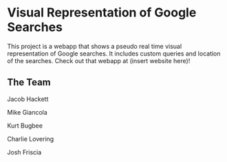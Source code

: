 # Visual Representation of Google Searches

This project is a webapp that shows a pseudo real time visual representation of Google searches. It includes custom queries and location of the searches. Check out that webapp at (insert website here)!

## The Team

Jacob Hackett

Mike Giancola

Kurt Bugbee

Charlie Lovering

Josh Friscia